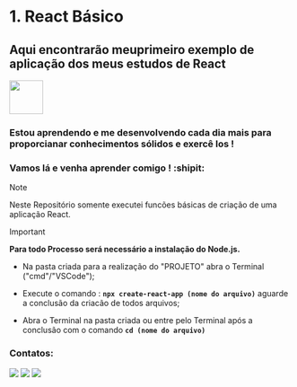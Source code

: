 # 1. React Básico

## Aqui encontrarão meuprimeiro exemplo de aplicação dos meus estudos de React 
<img src="https://cdn.jsdelivr.net/gh/devicons/devicon@latest/icons/react/react-original-wordmark.svg" width="60" height="60"/>

### Estou aprendendo e me desenvolvendo cada dia mais para proporcianar conhecimentos sólidos e exercê los !

### Vamos lá e venha aprender comigo ! :shipit:


> [!NOTE]
> Neste Repositório somente executei funcões básicas de criação de uma aplicação React.

> [!IMPORTANT]
> **Para todo Processo será necessário a instalação do Node.js.**


- Na pasta criada para a realização do "PROJETO" abra o Terminal ("cmd"/"VSCode"); 

- Execute o comando : **`npx create-react-app (nome do arquivo)`** aguarde a conclusão da criacão de todos arquivos;

- Abra o Terminal na pasta criada ou entre pelo Terminal após a conclusão com o comando **`cd (nome do arquivo)`** 

### Contatos:

<div>
<a href="https://www.instagram.com/arthur.hfreitas/" target="_blank"><img src="https://img.shields.io/badge/-Instagram-%23E4405F?style=for-the-badge&logo=instagram&logoColor=white" target="_blank"></a>
<a href = "mailto:arthurh2018@gmail.com"><img src="https://img.shields.io/badge/Gmail-D14836?style=for-the-badge&logo=gmail&logoColor=white" target="_blank"></a>
<a href="https://www.linkedin.com/in/arthur-freitas-a6866a200/" target="_blank"><img src="https://img.shields.io/badge/-LinkedIn-%230077B5?style=for-the-badge&logo=linkedin&logoColor=white" target="_blank"></a>   
</div>
